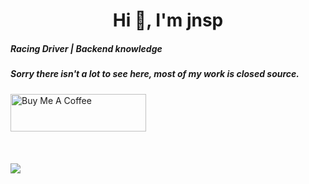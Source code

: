 <h1 align="center">Hi 👋, I'm jnsp</h1>
<h5 align="left">Racing Driver | Backend knowledge</h3>
<h5 align="left">Sorry there isn't a lot to see here, most of my work is closed source.</h4>


<p align="left">
  <a href="https://www.buymeacoffee.com/jnsp" target="_blank"><img src="https://cdn.buymeacoffee.com/buttons/v2/arial-red.png" alt="Buy Me A Coffee" style="height: 60px !important;width: 217px !important;" ></a>
  <br>
  <!-- <a href="https://open.spotify.com/user/am0g3o7csu1k3u03cfx1tmto6"><img src="https://novatorem-peach-ten.vercel.app/api/spotify"></a> -->
  <!-- <a href="https://discord.gg/r2KwDD22Hj">
    <img src="https://cdn.discordapp.com/attachments/773221397928869888/883691820905816084/com-gif-maker-unscreen.gif" alt="nvm" width="150"/>
   </a> -->
  <br>
  <br>
  <br>
  <a href="#"><img src="https://discord.c99.nl/widget/theme-4/432248014443380737.png"></a>
</p>
